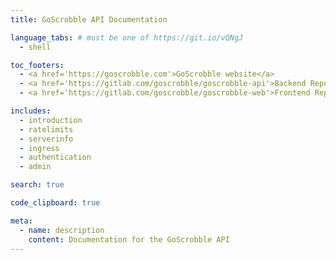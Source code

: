 ```yaml
---
title: GoScrobble API Documentation

language_tabs: # must be one of https://git.io/vQNgJ
  - shell

toc_footers:
  - <a href='https://goscrobble.com'>GoScrobble website</a>
  - <a href='https://gitlab.com/goscrobble/goscrobble-api'>Backend Repository</a>
  - <a href='https://gitlab.com/goscrobble/goscrobble-web'>Frontend Repository</a>

includes:
  - introduction
  - ratelimits
  - serverinfo
  - ingress
  - authentication
  - admin

search: true

code_clipboard: true

meta:
  - name: description
    content: Documentation for the GoScrobble API
---
```


